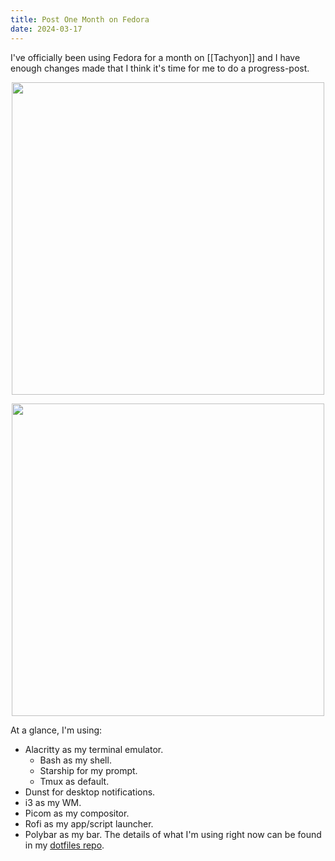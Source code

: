 ```yaml
---
title: Post One Month on Fedora
date: 2024-03-17
---
```

I've officially been using Fedora for a month on [[Tachyon]] and I have enough changes made that I think it's time for me to do a progress-post.
<p align="center">
  <img src="https://rithikasilva.ca/b.log-/Images-and-Assets/post-month-fedora-open.png" width="500px"/>
</p>
<p align="center">
  <img src="https://rithikasilva.ca/b.log-/Images-and-Assets/post-month-fedora-desktop.png" width="500px"/>
</p>

At a glance, I'm using:
- Alacritty as my terminal emulator.
	- Bash as my shell.
	- Starship for my prompt.
	- Tmux as default.
- Dunst for desktop notifications.
- i3 as my WM.
- Picom as my compositor.
- Rofi as my app/script launcher.
- Polybar as my bar.
The details of what I'm using right now can be found in my [dotfiles repo](https://github.com/rithikasilva/.dotfiles).

